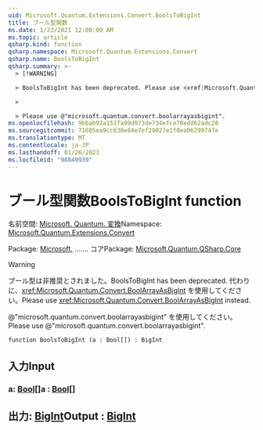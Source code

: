 ```yaml
---
uid: Microsoft.Quantum.Extensions.Convert.BoolsToBigInt
title: ブール型関数
ms.date: 1/23/2021 12:00:00 AM
ms.topic: article
qsharp.kind: function
qsharp.namespace: Microsoft.Quantum.Extensions.Convert
qsharp.name: BoolsToBigInt
qsharp.summary: >-
  > [!WARNING]

  > BoolsToBigInt has been deprecated. Please use <xref:Microsoft.Quantum.Convert.BoolArrayAsBigInt> instead.

  >

  > Please use @"microsoft.quantum.convert.boolarrayasbigint".
ms.openlocfilehash: 9bbab92a151fa99d073de734efce70edd62adc28
ms.sourcegitcommit: 71605ea9cc630e84e7ef29027e1f0ea06299747e
ms.translationtype: MT
ms.contentlocale: ja-JP
ms.lasthandoff: 01/26/2021
ms.locfileid: "98849939"
---
```

# <a name="boolstobigint-function"></a><span data-ttu-id="c3955-102">ブール型関数</span><span class="sxs-lookup"><span data-stu-id="c3955-102">BoolsToBigInt function</span></span>

<span data-ttu-id="c3955-103">名前空間: [Microsoft. Quantum. 変換](xref:Microsoft.Quantum.Extensions.Convert)</span><span class="sxs-lookup"><span data-stu-id="c3955-103">Namespace: [Microsoft.Quantum.Extensions.Convert](xref:Microsoft.Quantum.Extensions.Convert)</span></span>

<span data-ttu-id="c3955-104">Package: [Microsoft.](https://nuget.org/packages/Microsoft.Quantum.QSharp.Core) ....... コア</span><span class="sxs-lookup"><span data-stu-id="c3955-104">Package: [Microsoft.Quantum.QSharp.Core](https://nuget.org/packages/Microsoft.Quantum.QSharp.Core)</span></span>


> [!WARNING]
> <span data-ttu-id="c3955-105">ブール型は非推奨とされました。</span><span class="sxs-lookup"><span data-stu-id="c3955-105">BoolsToBigInt has been deprecated.</span></span> <span data-ttu-id="c3955-106">代わりに、<xref:Microsoft.Quantum.Convert.BoolArrayAsBigInt> を使用してください。</span><span class="sxs-lookup"><span data-stu-id="c3955-106">Please use <xref:Microsoft.Quantum.Convert.BoolArrayAsBigInt> instead.</span></span>
>
> <span data-ttu-id="c3955-107">@"microsoft.quantum.convert.boolarrayasbigint" を使用してください。</span><span class="sxs-lookup"><span data-stu-id="c3955-107">Please use @"microsoft.quantum.convert.boolarrayasbigint".</span></span>



```qsharp
function BoolsToBigInt (a : Bool[]) : BigInt
```


## <a name="input"></a><span data-ttu-id="c3955-108">入力</span><span class="sxs-lookup"><span data-stu-id="c3955-108">Input</span></span>

### <a name="a--bool"></a><span data-ttu-id="c3955-109">a: [Bool](xref:microsoft.quantum.lang-ref.bool)[]</span><span class="sxs-lookup"><span data-stu-id="c3955-109">a : [Bool](xref:microsoft.quantum.lang-ref.bool)[]</span></span>





## <a name="output--bigint"></a><span data-ttu-id="c3955-110">出力: [BigInt](xref:microsoft.quantum.lang-ref.bigint)</span><span class="sxs-lookup"><span data-stu-id="c3955-110">Output : [BigInt](xref:microsoft.quantum.lang-ref.bigint)</span></span>

